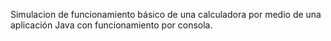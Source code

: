 Simulacion de funcionamiento básico de una calculadora por medio de una aplicación Java con funcionamiento por consola.
